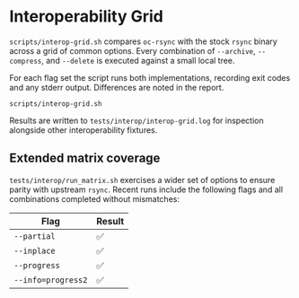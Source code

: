 # Interoperability Grid

`scripts/interop-grid.sh` compares `oc-rsync` with the stock `rsync` binary across a grid of common options. Every combination of `--archive`, `--compress`, and `--delete` is executed against a small local tree.

For each flag set the script runs both implementations, recording exit codes and any stderr output. Differences are noted in the report.

```
scripts/interop-grid.sh
```

Results are written to `tests/interop/interop-grid.log` for inspection alongside other interoperability fixtures.

## Extended matrix coverage

`tests/interop/run_matrix.sh` exercises a wider set of options to ensure
parity with upstream `rsync`. Recent runs include the following flags and all
combinations completed without mismatches:

| Flag | Result |
| --- | --- |
| `--partial` | ✅ |
| `--inplace` | ✅ |
| `--progress` | ✅ |
| `--info=progress2` | ✅ |
